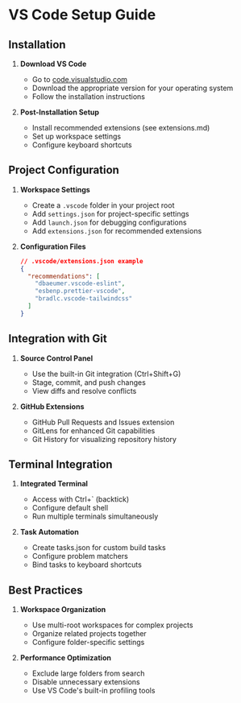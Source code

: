 
# VS Code Setup Guide

## Installation

1. **Download VS Code**
   - Go to [code.visualstudio.com](https://code.visualstudio.com/)
   - Download the appropriate version for your operating system
   - Follow the installation instructions

2. **Post-Installation Setup**
   - Install recommended extensions (see extensions.md)
   - Set up workspace settings
   - Configure keyboard shortcuts

## Project Configuration

1. **Workspace Settings**
   - Create a `.vscode` folder in your project root
   - Add `settings.json` for project-specific settings
   - Add `launch.json` for debugging configurations
   - Add `extensions.json` for recommended extensions

2. **Configuration Files**
   ```json
   // .vscode/extensions.json example
   {
     "recommendations": [
       "dbaeumer.vscode-eslint",
       "esbenp.prettier-vscode",
       "bradlc.vscode-tailwindcss"
     ]
   }
   ```

## Integration with Git

1. **Source Control Panel**
   - Use the built-in Git integration (Ctrl+Shift+G)
   - Stage, commit, and push changes
   - View diffs and resolve conflicts

2. **GitHub Extensions**
   - GitHub Pull Requests and Issues extension
   - GitLens for enhanced Git capabilities
   - Git History for visualizing repository history

## Terminal Integration

1. **Integrated Terminal**
   - Access with Ctrl+` (backtick)
   - Configure default shell
   - Run multiple terminals simultaneously

2. **Task Automation**
   - Create tasks.json for custom build tasks
   - Configure problem matchers
   - Bind tasks to keyboard shortcuts

## Best Practices

1. **Workspace Organization**
   - Use multi-root workspaces for complex projects
   - Organize related projects together
   - Configure folder-specific settings

2. **Performance Optimization**
   - Exclude large folders from search
   - Disable unnecessary extensions
   - Use VS Code's built-in profiling tools
